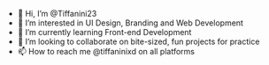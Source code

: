 - 👋 Hi, I’m @Tiffanini23
- 👀 I’m interested in UI Design, Branding and Web Development
- 🌱 I’m currently learning Front-end Development
- 💞️ I’m looking to collaborate on bite-sized, fun projects for practice
- 📫 How to reach me @tiffaninixd on all platforms

<!---
Tiffanini23/Tiffanini23 is a ✨ special ✨ repository because its `README.md` (this file) appears on your GitHub profile.
You can click the Preview link to take a look at your changes.
--->
